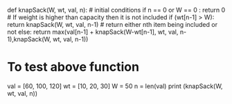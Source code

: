 def knapSack(W, wt, val, n):
    # initial conditions
    if n == 0 or W == 0 :
       return 0
    # If weight is higher than capacity then it is not included
    if (wt[n-1] > W):
       return knapSack(W, wt, val, n-1)
    # return either nth item being included or not
    else:
       return max(val[n-1] + knapSack(W-wt[n-1], wt, val, n-1),knapSack(W, wt, val, n-1))
 # To test above function
val = [60, 100, 120]
wt = [10, 20, 30]
W = 50
n = len(val)
print (knapSack(W, wt, val, n))


